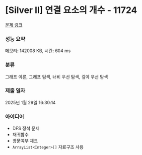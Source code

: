 # [Silver II] 연결 요소의 개수 - 11724 

[문제 링크](https://www.acmicpc.net/problem/11724) 

### 성능 요약

메모리: 142008 KB, 시간: 604 ms

### 분류

그래프 이론, 그래프 탐색, 너비 우선 탐색, 깊이 우선 탐색

### 제출 일자

2025년 1월 29일 16:30:14

### 아이디어
* DFS 정석 문제
* 재귀함수
* 방문여부 체크
* ```ArrayList<Integer>[]``` 자료구조 사용

